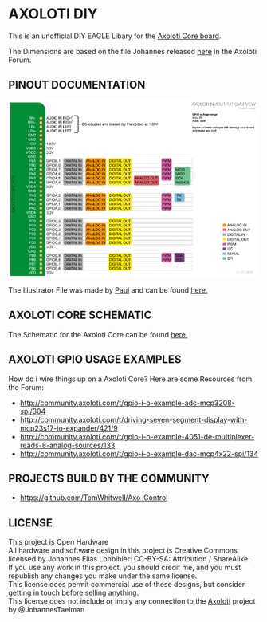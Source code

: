 # AXOLOTI DIY

This is an unofficial DIY EAGLE Libary for the [Axoloti Core board](http://www.axoloti.com/). 

The Dimensions are based on the file Johannes released [here](http://community.axoloti.com/t/knob-button-pcb-shield/776/11)  in the Axoloti Forum.

## PINOUT DOCUMENTATION

![Pinout Diagram made by @HerrPaule](https://github.com/HerrPaule/Euxoloti/blob/master/AXOLOTI%20PINOUT%20OVERVIEW/axoloti-gpio-io-v2.jpg)

The Illustrator File was made by [Paul](http://irieelectronics.de) and can be found [here.](https://github.com/HerrPaule/Euxoloti/)

## AXOLOTI CORE SCHEMATIC
The Schematic for the Axoloti Core can be found [here.](http://www.axoloti.com/wp-content/uploads/2013/12/axoloti-core-sch-v10.pdf)

## AXOLOTI GPIO USAGE EXAMPLES 
How do i wire things up on a Axoloti Core?
Here are some Resources from the Forum:
- http://community.axoloti.com/t/gpio-i-o-example-adc-mcp3208-spi/304
- http://community.axoloti.com/t/driving-seven-segment-display-with-mcp23s17-io-expander/421/9
- http://community.axoloti.com/t/gpio-i-o-example-4051-de-multiplexer-reads-8-analog-sources/133
- http://community.axoloti.com/t/gpio-i-o-example-dac-mcp4x22-spi/134

## PROJECTS BUILD BY THE COMMUNITY
- https://github.com/TomWhitwell/Axo-Control

## LICENSE 
This project is Open Hardware  
All hardware and software design in this project is Creative Commons licensed by Johannes Elias Lohbihler: CC-BY-SA: Attribution / ShareAlike.  
If you use any work in this project, you should credit me, and you must republish any changes you make under the same license.  
This license does permit commercial use of these designs, but consider getting in touch before selling anything.  
This license does not include or imply any connection to the [Axoloti](http://www.axoloti.com) project by @JohannesTaelman 